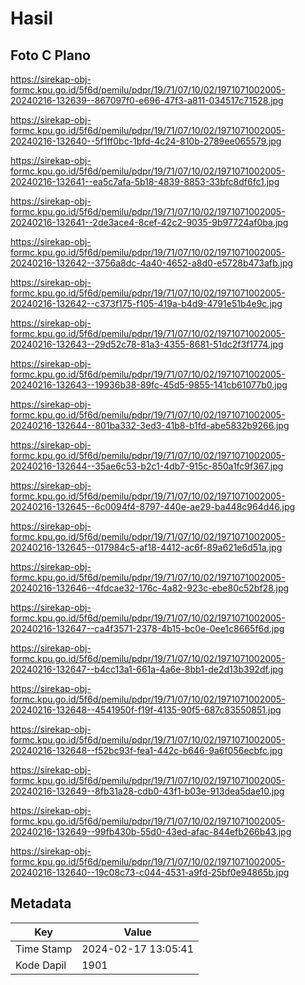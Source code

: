 # Hasil

## Foto C Plano

https://sirekap-obj-formc.kpu.go.id/5f6d/pemilu/pdpr/19/71/07/10/02/1971071002005-20240216-132639--867097f0-e696-47f3-a811-034517c71528.jpg

https://sirekap-obj-formc.kpu.go.id/5f6d/pemilu/pdpr/19/71/07/10/02/1971071002005-20240216-132640--5f1ff0bc-1bfd-4c24-810b-2789ee065579.jpg

https://sirekap-obj-formc.kpu.go.id/5f6d/pemilu/pdpr/19/71/07/10/02/1971071002005-20240216-132641--ea5c7afa-5b18-4839-8853-33bfc8df6fc1.jpg

https://sirekap-obj-formc.kpu.go.id/5f6d/pemilu/pdpr/19/71/07/10/02/1971071002005-20240216-132641--2de3ace4-8cef-42c2-9035-9b97724af0ba.jpg

https://sirekap-obj-formc.kpu.go.id/5f6d/pemilu/pdpr/19/71/07/10/02/1971071002005-20240216-132642--3756a8dc-4a40-4652-a8d0-e5728b473afb.jpg

https://sirekap-obj-formc.kpu.go.id/5f6d/pemilu/pdpr/19/71/07/10/02/1971071002005-20240216-132642--c373f175-f105-419a-b4d9-4791e51b4e9c.jpg

https://sirekap-obj-formc.kpu.go.id/5f6d/pemilu/pdpr/19/71/07/10/02/1971071002005-20240216-132643--29d52c78-81a3-4355-8681-51dc2f3f1774.jpg

https://sirekap-obj-formc.kpu.go.id/5f6d/pemilu/pdpr/19/71/07/10/02/1971071002005-20240216-132643--19936b38-89fc-45d5-9855-141cb61077b0.jpg

https://sirekap-obj-formc.kpu.go.id/5f6d/pemilu/pdpr/19/71/07/10/02/1971071002005-20240216-132644--801ba332-3ed3-41b8-b1fd-abe5832b9266.jpg

https://sirekap-obj-formc.kpu.go.id/5f6d/pemilu/pdpr/19/71/07/10/02/1971071002005-20240216-132644--35ae6c53-b2c1-4db7-915c-850a1fc9f367.jpg

https://sirekap-obj-formc.kpu.go.id/5f6d/pemilu/pdpr/19/71/07/10/02/1971071002005-20240216-132645--6c0094f4-8797-440e-ae29-ba448c964d46.jpg

https://sirekap-obj-formc.kpu.go.id/5f6d/pemilu/pdpr/19/71/07/10/02/1971071002005-20240216-132645--017984c5-af18-4412-ac6f-89a621e6d51a.jpg

https://sirekap-obj-formc.kpu.go.id/5f6d/pemilu/pdpr/19/71/07/10/02/1971071002005-20240216-132646--4fdcae32-176c-4a82-923c-ebe80c52bf28.jpg

https://sirekap-obj-formc.kpu.go.id/5f6d/pemilu/pdpr/19/71/07/10/02/1971071002005-20240216-132647--ca4f3571-2378-4b15-bc0e-0ee1c8665f6d.jpg

https://sirekap-obj-formc.kpu.go.id/5f6d/pemilu/pdpr/19/71/07/10/02/1971071002005-20240216-132647--b4cc13a1-661a-4a6e-8bb1-de2d13b392df.jpg

https://sirekap-obj-formc.kpu.go.id/5f6d/pemilu/pdpr/19/71/07/10/02/1971071002005-20240216-132648--4541950f-f19f-4135-90f5-687c83550851.jpg

https://sirekap-obj-formc.kpu.go.id/5f6d/pemilu/pdpr/19/71/07/10/02/1971071002005-20240216-132648--f52bc93f-fea1-442c-b646-9a6f056ecbfc.jpg

https://sirekap-obj-formc.kpu.go.id/5f6d/pemilu/pdpr/19/71/07/10/02/1971071002005-20240216-132649--8fb31a28-cdb0-43f1-b03e-913dea5dae10.jpg

https://sirekap-obj-formc.kpu.go.id/5f6d/pemilu/pdpr/19/71/07/10/02/1971071002005-20240216-132649--99fb430b-55d0-43ed-afac-844efb266b43.jpg

https://sirekap-obj-formc.kpu.go.id/5f6d/pemilu/pdpr/19/71/07/10/02/1971071002005-20240216-132640--19c08c73-c044-4531-a9fd-25bf0e94865b.jpg


## Metadata

| Key        | Value               |
| ---------- | ------------------- |
| Time Stamp | 2024-02-17 13:05:41 |
| Kode Dapil | 1901                |



